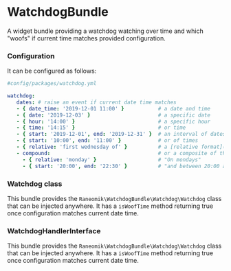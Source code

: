 WatchdogBundle
==============

A widget bundle providing a watchdog watching over time and which "woofs" if current time matches provided configuration.


### Configuration

It can be configured as follows:

 ```yaml
#config/packages/watchdog.yml

watchdog:
    dates: # raise an event if current date time matches
    - { date_time: '2019-12-01 11:00' }           # a date and time
    - { date: '2019-12-03' }                      # a specific date
    - { hour: '14:00' }                           # a specific hour            
    - { time: '14:15' }                           # or time      
    - { start: '2019-12-01', end: '2019-12-31' }  # an interval of dates
    - { start: '10:00', end: '11:00' }            # or of times      
    - { relative: 'first wednesday of' }          # a [relative format](https://www.php.net/manual/fr/datetime.formats.relative.php)
    - compound:                                   # or a composite of the rules above following "And" logic, for example :
      - { relative: 'monday' }                    # "On mondays"
      - { start: '20:00', end: '22:30' }          # "and between 20:00 and 22:30"
```

### Watchdog class

This bundle provides the `Raneomik\WatchdogBundle\Watchdog\Watchdog` class that can be injected anywhere.
It has a `isWoofTime` method returning true once configuration matches current date time.

### WatchdogHandlerInterface

This bundle provides the `Raneomik\WatchdogBundle\Watchdog\Watchdog` class that can be injected anywhere.
It has a `isWoofTime` method returning true once configuration matches current date time.

